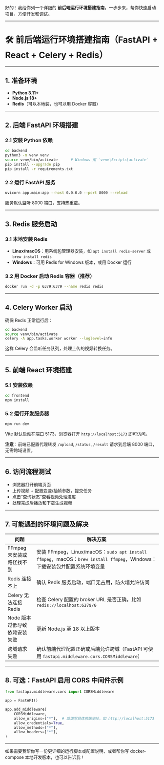 好的！我给你列一个详细的 **前后端运行环境搭建指南**，一步步来，帮你快速启动项目，方便开发和调试。

---

# 🛠 前后端运行环境搭建指南（FastAPI + React + Celery + Redis）

---

## 1. 准备环境

* **Python 3.11+**
* **Node.js 18+**
* **Redis**（可以本地装，也可以用 Docker 容器）

---

## 2. 后端 FastAPI 环境搭建

### 2.1 安装 Python 依赖

```bash
cd backend
python3 -m venv venv
source venv/bin/activate      # Windows 用 `venv\Scripts\activate`
pip install --upgrade pip
pip install -r requirements.txt
```

### 2.2 运行 FastAPI 服务

```bash
uvicorn app.main:app --host 0.0.0.0 --port 8000 --reload
```

服务默认监听 8000 端口，支持热重载。

---

## 3. Redis 服务启动

### 3.1 本地安装 Redis

* **Linux/macOS**：用系统包管理器安装，如 `apt install redis-server` 或 `brew install redis`
* **Windows**：可用 Redis for Windows 版本，或用 Docker 运行

### 3.2 用 Docker 启动 Redis 容器（推荐）

```bash
docker run -d -p 6379:6379 --name redis redis
```

---

## 4. Celery Worker 启动

确保 Redis 正常运行后：

```bash
cd backend
source venv/bin/activate
celery -A app.tasks.worker worker --loglevel=info
```

这样 Celery 会监听任务队列，处理上传的视频转换任务。

---

## 5. 前端 React 环境搭建

### 5.1 安装依赖

```bash
cd frontend
npm install
```

### 5.2 运行开发服务器

```bash
npm run dev
```

Vite 默认启动在端口 5173，浏览器打开 `http://localhost:5173` 即可访问。

**注意**：前端已配置代理转发 `/upload`, `/status`, `/result` 请求到后端 8000 端口，无需跨域设置。

---

## 6. 访问流程测试

* 浏览器打开前端页面
* 上传视频 + 配置变速/抽帧参数，提交任务
* 点击“查询状态”查看视频处理进度
* 处理完成后播放和下载生成视频

---

## 7. 可能遇到的环境问题及解决

| 问题                | 解决方案                                                                                               |
| ----------------- | -------------------------------------------------------------------------------------------------- |
| FFmpeg 未安装或路径找不到  | 安装 FFmpeg，Linux/macOS：`sudo apt install ffmpeg`，macOS：`brew install ffmpeg`，Windows：下载安装包并配置系统环境变量 |
| Redis 连接不上        | 确认 Redis 服务启动，端口无占用，防火墙允许访问                                                                        |
| Celery 无法连接 Redis | 检查 Celery 配置的 broker URL 是否正确，比如 `redis://localhost:6379/0`                                        |
| Node 版本过低导致依赖安装失败 | 更新 Node.js 至 18 以上版本                                                                               |
| 跨域请求失败            | 确认前端代理配置正确或后端允许跨域（FastAPI 可使用 `fastapi.middleware.cors.CORSMiddleware`）                            |

---

## 8. 可选：FastAPI 启用 CORS 中间件示例

```python
from fastapi.middleware.cors import CORSMiddleware

app = FastAPI()

app.add_middleware(
    CORSMiddleware,
    allow_origins=["*"],  # 或填写具体前端地址，如 http://localhost:5173
    allow_credentials=True,
    allow_methods=["*"],
    allow_headers=["*"],
)
```

---

如果需要我帮你写一份更详细的运行脚本或配置说明，或者帮你写 docker-compose 本地开发版本，也可以告诉我！
